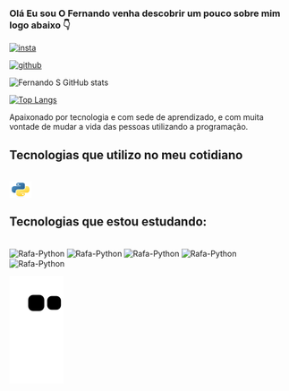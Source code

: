 ### Olá Eu sou O Fernando  venha descobrir um pouco sobre mim logo abaixo 👇

[![insta](https://img.shields.io/badge/Instagram-E4405F?style=for-the-badge&logo=instagram&logoColor=white
)](https://www.instagram.com/fernandocairess/)

[![github](https://img.shields.io/badge/GitHub-100000?style=for-the-badge&logo=github&logoColor=white
)](https://github.com/Fernando-Caires-Silva)

![Fernando S GitHub stats](https://github-readme-stats.vercel.app/api?username=Fernando-Caires-Silva&show_icons=true&theme=dracula)

[![Top Langs](https://github-readme-stats.vercel.app/api/top-langs/?username=Fernando-Caires-Silva&layout=pie)](https://github.com/anuraghazra/github-readme-stats)


Apaixonado por tecnologia e com sede de aprendizado, e com muita vontade de mudar a vida das pessoas utilizando a programação.

## Tecnologias que utilizo no meu cotidiano
<div style="display: inline_block"><br/>
    <img align="center" alt="Rafa-Python" height="30" width="40" src="https://raw.githubusercontent.com/devicons/devicon/master/icons/python/python-original.svg">

## Tecnologias que estou estudando:

<div style="display:inline_block"><br/>
   <img align="center" alt="Rafa-Python" height="30" width="40" src="https://cdn.jsdelivr.net/gh/devicons/devicon/icons/nodejs/nodejs-original.svg">
   <img align="center" alt="Rafa-Python" height="30" width="40" src="https://cdn.jsdelivr.net/gh/devicons/devicon/icons/java/java-original-wordmark.svg">
   <img align="center" alt="Rafa-Python" height="30" width="40" src="https://cdn.jsdelivr.net/gh/devicons/devicon/icons/cplusplus/cplusplus-original.svg">
   <img align="center" alt="Rafa-Python" height="30" width="40" src="https://cdn.jsdelivr.net/gh/devicons/devicon/icons/csharp/csharp-original.svg">
   <img align="center" alt="Rafa-Python" height="30" width="40" src="https://cdn.jsdelivr.net/gh/devicons/devicon/icons/php/php-plain.svg">
</div>
    
![snake gif](https://github.com/Fernando-Caires-Silva/Fernando-Caires-Silva/blob/output/github-contribution-grid-snake.svg)
   
